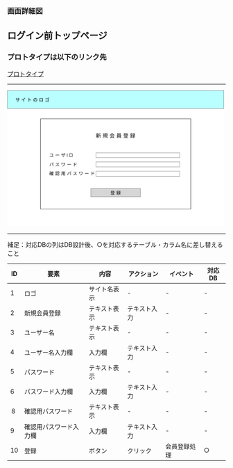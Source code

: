 ### 画面詳細図
## ログイン前トップページ
### プロトタイプは以下のリンク先
[プロトタイプ](https://www.figma.com/file/YYWh5kbu1skb3vIKigipCm/Untitled?node-id=5%3A112)
******

<img src="../img/新規登録.png" width="500">

*****
補足：対応DBの列はDB設計後、○を対応するテーブル・カラム名に差し替えること

| ID | 要素 | 内容 | アクション | イベント | 対応DB |
|----|-----|-----|---------|--------|-------|
|1|ロゴ|サイト名表示|-|-|-|
|2|新規会員登録|テキスト表示|テキスト入力|-|-|
|3|ユーザー名|テキスト表示|-|-|-|
|4|ユーザー名入力欄|入力欄|テキスト入力|-|-|
|5|パスワード|テキスト表示|-|-|-|
|6|パスワード入力欄|入力欄|テキスト入力|-|-|
|８|確認用パスワード|テキスト表示|-|-|-|
|9|確認用パスワード入力欄|入力欄|テキスト入力|-|-|
|10|登録|ボタン|クリック|会員登録処理|○|



